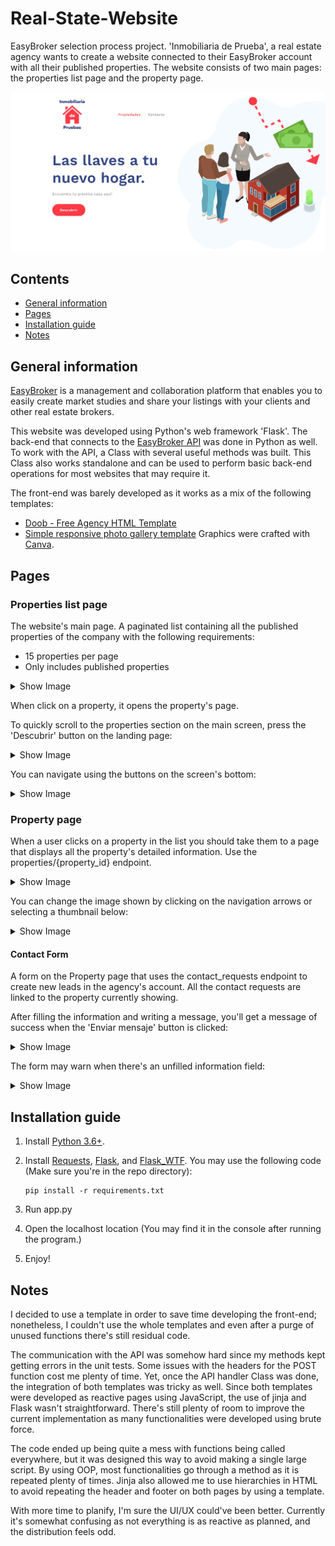 # Real-State-Website
EasyBroker selection process project. 'Inmobiliaria de Prueba', a real estate agency wants to create a website connected to their EasyBroker account with all their published properties. The website consists of two main pages: the properties list page and the property page.

![Landing screen](images/landing_screen.jpeg)

## Contents
* [General information](#general-information)
* [Pages](#pages)
* [Installation guide](#installation-guide)
* [Notes](#notes)

## General information
[EasyBroker](https://www.easybroker.com/) is a management and collaboration platform that enables you to easily create market studies and share your listings with your clients and other real estate brokers.

This website was developed using Python's web framework 'Flask'. The back-end that connects to the [EasyBroker API](https://api.stagingeb.com/playground) was done in Python as well. To work with the API, a Class with several useful methods was built. This Class also works standalone and can be used to perform basic back-end operations for most websites that may require it.

The front-end was barely developed as it works as a mix of the following templates:
* [Doob - Free Agency HTML Template](https://www.graphberry.com/item/doob-free-agency-html-template)
* [Simple responsive photo gallery template](https://www.webtrainingcentre.com/css/simple-responsive-photo-gallery-template/)
Graphics were crafted with [Canva](www.canva.com).

## Pages
### Properties list page
The website's main page. A paginated list containing all the published properties of the company with the following requirements:
* 15 properties per page
* Only includes published properties
<details><summary>Show Image</summary>
<p>

![Main page](images/main_screen.jpeg)

</p>
</details>

When click on a property, it opens the property's page.

To quickly scroll to the properties section on the main screen, press the 'Descubrir' button on the landing page:
<details><summary>Show Image</summary>
<p>

![Landing page](images/landing_screen.jpeg)

</p>
</details>

You can navigate using the buttons on the screen's bottom:
<details><summary>Show Image</summary>
<p>

![Page 2](images/page_2.jpeg)

</p>
</details>


### Property page
When a user clicks on a property in the list you should take them to a page that displays all the property's detailed information. Use the properties/{property_id} endpoint.

<details><summary>Show Image</summary>
<p>

![Property page](images/property_page.jpeg)

</p>
</details>

You can change the image shown by clicking on the navigation arrows or selecting a thumbnail below:
<details><summary>Show Image</summary>
<p>

![Image gallery](images/image_gallery.jpeg)

</p>
</details>

#### Contact Form
A form on the Property page that uses the contact_requests endpoint to create new leads in the agency's account. All the contact requests are linked to the property currently showing.

After filling the information and writing a message, you'll get a message of success when the 'Enviar mensaje' button is clicked:
<details><summary>Show Image</summary>
<p>

![Contact form success](images/form_success.jpeg)

</p>
</details>

The form may warn when there's an unfilled information field:
<details><summary>Show Image</summary>
<p>

![Contact form error](images/form_error.jpg)

</p>
</details>

## Installation guide
1. Install [Python 3.6+](https://www.python.org/downloads/).
2. Install [Requests](https://docs.python-requests.org/en/latest/), [Flask](https://flask.palletsprojects.com/en/2.0.x/), and [Flask_WTF](https://flask-wtf.readthedocs.io/en/1.0.x/). You may use the following code (Make sure you're in the repo directory):

    ```
    pip install -r requirements.txt
    ```

3. Run app.py
4. Open the localhost location (You may find it in the console after running the program.)
5. Enjoy!

## Notes
I decided to use a template in order to save time developing the front-end; nonetheless, I couldn't use the whole templates and even after a purge of unused functions there's still residual code.

The communication with the API was somehow hard since my methods kept getting errors in the unit tests. Some issues with the headers for the POST function cost me plenty of time. Yet, once the API handler Class was done, the integration of both templates was tricky as well. Since both templates were developed as reactive pages using JavaScript, the use of jinja and Flask wasn't straightforward. There's still plenty of room to improve the current implementation as many functionalities were developed using brute force.

The code ended up being quite a mess with functions being called everywhere, but it was designed this way to avoid making a single large script. By using OOP, most functionalities go through a method as it is repeated plenty of times. Jinja also allowed me to use hierarchies in HTML to avoid repeating the header and footer on both pages by using a template. 

With more time to planify, I'm sure the UI/UX could've been better. Currently it's somewhat confusing as not everything is as reactive as planned, and the distribution feels odd.
